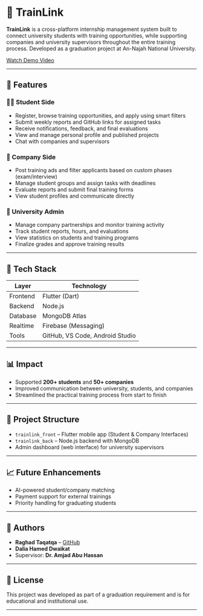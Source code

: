 # 🚆 TrainLink

**TrainLink** is a cross-platform internship management system built to connect university students with training opportunities, while supporting companies and university supervisors throughout the entire training process. Developed as a graduation project at An-Najah National University.

[Watch Demo Video](https://drive.google.com/file/d/13uykmlVCslgw5Ep7un2gShnaWpRYf6py/view?usp=sharing)

---

## 📌 Features

### 👩‍🎓 Student Side
- Register, browse training opportunities, and apply using smart filters
- Submit weekly reports and GitHub links for assigned tasks
- Receive notifications, feedback, and final evaluations
- View and manage personal profile and published projects
- Chat with companies and supervisors

### 🏢 Company Side
- Post training ads and filter applicants based on custom phases (exam/interview)
- Manage student groups and assign tasks with deadlines
- Evaluate reports and submit final training forms
- View student profiles and communicate directly

### 🏫 University Admin
- Manage company partnerships and monitor training activity
- Track student reports, hours, and evaluations
- View statistics on students and training programs
- Finalize grades and approve training results

---

## 🧰 Tech Stack

| Layer        | Technology             |
|--------------|-------------------------|
| Frontend     | Flutter (Dart)          |
| Backend      | Node.js                 |
| Database     | MongoDB Atlas           |
| Realtime     | Firebase (Messaging)    |
| Tools        | GitHub, VS Code, Android Studio |

---

## 📊 Impact

- Supported **200+ students** and **50+ companies**
- Improved communication between university, students, and companies
- Streamlined the practical training process from start to finish

---

## 📎 Project Structure

- `trainlink_front` – Flutter mobile app (Student & Company Interfaces)
- `trainlink_back` – Node.js backend with MongoDB
- Admin dashboard (web interface) for university supervisors

---

## 📈 Future Enhancements

- AI-powered student/company matching
- Payment support for external trainings
- Priority handling for graduating students

---

## 👥 Authors

- **Raghad Taqatqa** – [GitHub](https://github.com/RaghadDeraweah)  
- **Dalia Hamed Dwaikat**  
- Supervisor: **Dr. Amjad Abu Hassan**  

---

## 📜 License

This project was developed as part of a graduation requirement and is for educational and institutional use.

---

